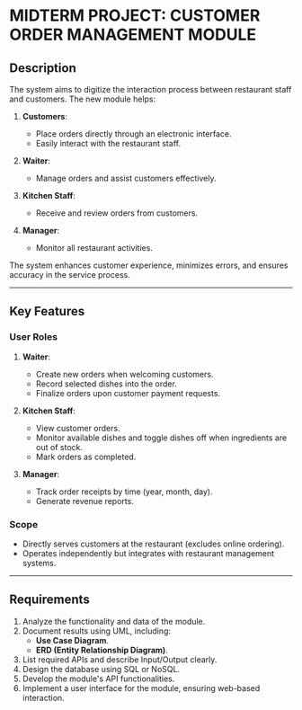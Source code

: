 # MIDTERM PROJECT: CUSTOMER ORDER MANAGEMENT MODULE

## Description
The system aims to digitize the interaction process between restaurant staff and customers. The new module helps:  
1. **Customers**:  
   - Place orders directly through an electronic interface.  
   - Easily interact with the restaurant staff.  

2. **Waiter**:  
   - Manage orders and assist customers effectively.  

3. **Kitchen Staff**:  
   - Receive and review orders from customers.  

4. **Manager**:  
   - Monitor all restaurant activities.  

The system enhances customer experience, minimizes errors, and ensures accuracy in the service process.

---

## Key Features
### User Roles
1. **Waiter**:  
   - Create new orders when welcoming customers.  
   - Record selected dishes into the order.  
   - Finalize orders upon customer payment requests.  

2. **Kitchen Staff**:  
   - View customer orders.  
   - Monitor available dishes and toggle dishes off when ingredients are out of stock.  
   - Mark orders as completed.  

3. **Manager**:  
   - Track order receipts by time (year, month, day).  
   - Generate revenue reports.  

### Scope
- Directly serves customers at the restaurant (excludes online ordering).  
- Operates independently but integrates with restaurant management systems.  

---

## Requirements
1. Analyze the functionality and data of the module.  
2. Document results using UML, including:  
   - **Use Case Diagram**.  
   - **ERD (Entity Relationship Diagram)**.  
3. List required APIs and describe Input/Output clearly.  
4. Design the database using SQL or NoSQL.  
5. Develop the module's API functionalities.  
6. Implement a user interface for the module, ensuring web-based interaction.
